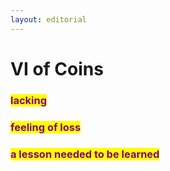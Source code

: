 ```yaml
---
layout: editorial
---
```


# VI of Coins

###

### <mark style="color:purple;">lacking</mark>

### <mark style="color:purple;">feeling of loss</mark>

### <mark style="color:purple;">a lesson needed to be learned</mark>

<mark style="color:purple;"></mark>
